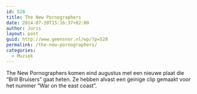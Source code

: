 ```yaml
---
id: 528
title: The New Pornographers
date: 2014-07-20T15:16:37+02:00
author: Joris
layout: post
guid: http://www.geensnor.nl/wp/?p=528
permalink: /the-new-pornographers/
categories:
  - Muziek
---
```

The New Pornographers komen eind augustus met een nieuwe plaat die &#8220;Brill Bruisers&#8221; gaat heten. Ze hebben alvast een geinige clip gemaakt voor het nummer &#8220;War on the east coast&#8221;.